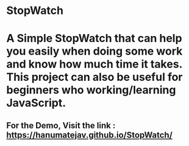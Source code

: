 # StopWatch

# A Simple StopWatch that can help you easily when doing some work and know how much time it takes. This project can also be useful for beginners who working/learning JavaScript.

## For the Demo, Visit the link : https://hanumatejav.github.io/StopWatch/
